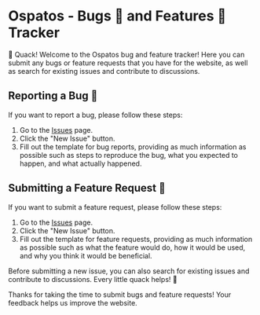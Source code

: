 # Ospatos - Bugs 🐛 and Features 🚀 Tracker
🦆 Quack! Welcome to the Ospatos bug and feature tracker! Here you can submit any bugs or feature requests that you have for the website, as well as search for existing issues and contribute to discussions.

## Reporting a Bug 🐛
If you want to report a bug, please follow these steps:
1. Go to the [Issues](https://github.com/FelixTJDietrich/ospatos-bugs-and-features/issues) page.
2. Click the "New Issue" button.
3. Fill out the template for bug reports, providing as much information as possible such as steps to reproduce the bug, what you expected to happen, and what actually happened.

## Submitting a Feature Request 🚀
If you want to submit a feature request, please follow these steps:
1. Go to the [Issues](https://github.com/FelixTJDietrich/ospatos-bugs-and-features/issues) page.
2. Click the "New Issue" button.
3. Fill out the template for feature requests, providing as much information as possible such as what the feature would do, how it would be used, and why you think it would be beneficial.

Before submitting a new issue, you can also search for existing issues and contribute to discussions. Every little quack helps! 🦆

Thanks for taking the time to submit bugs and feature requests! Your feedback helps us improve the website.
